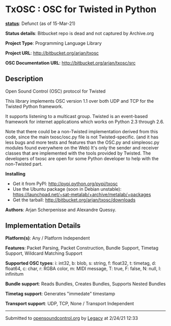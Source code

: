 # TxOSC : OSC for Twisted in Python

**[status](../implementation-status.html)**: Defunct (as of 15-Mar-21)

**Status details**: 
Bitbucket repo is dead and not captured by Archive.org

**Project Type**: Programming Language Library

**Project URL**: <http://bitbucket.org/arjan/txosc>

**OSC Documentation URL**: <http://bitbucket.org/arjan/txosc/src>

## Description

Open Sound Control (OSC) protocol for Twisted <p> This library implements OSC version 1.1 over both UDP and TCP for the Twisted Python framework. <p> It supports listening to a multicast group. Twisted is an event-based framework for internet applications which works on Python 2.3 through 2.6. <p> Note that there could be a non-Twisted implementation derived from this code, since the main txosc/osc.py file is not Twisted-specific. (and it has less bugs and more tests and features than the OSC.py and simpleosc.py modules found everywhere on the Web) It's only the sender and receiver classes that are implemented with the tools provided by Twisted. The developers of txosc are open for some Python developer to help with the non-Twisted part. <p> **Installing**<p> <ul><li>Get it from PyPI: http://pypi.python.org/pypi/txosc <li>Use the Ubuntu package (soon in Debian unstable): https://launchpad.net/~sat-metalab/+archive/metalab/+packages <li>Get the tarball: http://bitbucket.org/arjan/txosc/downloads </li></ul> <p>  **Authors**: Arjan Scherpenisse and Alexandre Quessy.

## Implementation Details

**Platform(s)**: Any / Platform Independent

**Features**: Packet Parsing, Packet Construction, Bundle Support, Timetag Support, Wildcard Matching Support

**Supported OSC types**: i: int32, b: blob, s: string, f: float32, t: timetag, d: float64, c: char, r: RGBA color, m: MIDI message, T: true, F: false, N: null, I: infinitum

**Bundle support**: Reads Bundles, Creates Bundles, Supports Nested Bundles

**Timetag support**: Generates "immedate" timestamp

**Transport support**: UDP, TCP, None / Transport Independent

---
Submitted to [opensoundcontrol.org](https://opensoundcontrol.org) by [Legacy](legacy-site.html) at 2/24/21 12:33
